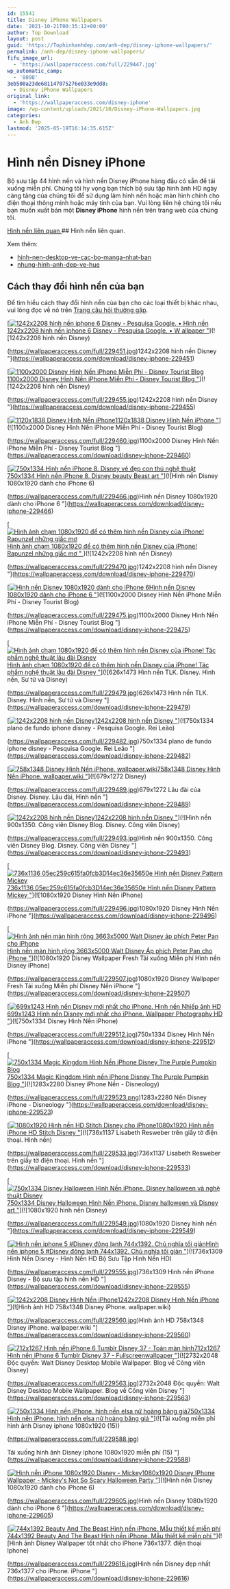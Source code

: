 ```yaml
---
id: 15541
title: Disney iPhone Wallpapers
date: '2021-10-21T00:35:12+00:00'
author: Top Download
layout: post
guid: 'https://Tophinhanhdep.com/anh-dep/disney-iphone-wallpapers/'
permalink: /anh-dep/disney-iphone-wallpapers/
fifu_image_url:
  - 'https://wallpaperaccess.com/full/229447.jpg'
wp_automatic_camp:
  - '8098'
3eb500a23de681147075276e033e9dd8:
  - Disney iPhone Wallpapers
original_link:
  - 'https://wallpaperaccess.com/disney-iphone'
image: /wp-content/uploads/2021/10/Disney-iPhone-Wallpapers.jpg
categories:
  - Ảnh Đẹp
lastmod: '2025-05-19T16:14:35.615Z'
---
```

# Hình nền Disney iPhone

Bộ sưu tập 44 hình nền và hình nền Disney iPhone hàng đầu có sẵn để tải xuống miễn phí. Chúng tôi hy vọng bạn thích bộ sưu tập hình ảnh HD ngày càng tăng của chúng tôi để sử dụng làm hình nền hoặc màn hình chính cho điện thoại thông minh hoặc máy tính của bạn. Vui lòng liên hệ chúng tôi nếu bạn muốn xuất bản một **Disney iPhone** hình nền trên trang web của chúng tôi.

[Hình nền liên quan ](#related) ## Hình nền liên quan.

   
 Xem thêm:

   
- [hinh-nen-desktop-ve-cac-bo-manga-nhat-ban](https://tophinhanhdep.com/anh-anime/hinh-nen-desktop-ve-cac-bo-manga-nhat-ban/)
- [nhung-hinh-anh-dep-ve-hue](https://tophinhanhdep.com/hinh-nen-dep/nhung-hinh-anh-dep-ve-hue/)

## Cách thay đổi hình nền của bạn

Để tìm hiểu cách thay đổi hình nền của bạn cho các loại thiết bị khác nhau, vui lòng đọc về nó trên [Trang câu hỏi thường gặp](https://tophinhanhdep.com/faq/).

  
[[![1242x2208 hình nền iphone 6 Disney - Pesquisa Google.  • Hình nền](https://wallpaperaccess.com/full/229447.jpg)1242x2208 hình nền iphone 6 Disney - Pesquisa Google. • W allpaper "](https://wallpaperaccess.com/download/disney-iphone-229447)](![1242x2208 hình nền Disney)

(https://wallpaperaccess.com/full/229451.jpg)1242x2208 hình nền Disney "](https://wallpaperaccess.com/download/disney-iphone-229451)

[[![1100x2000 Disney Hình Nền iPhone Miễn Phí - Disney Tourist Blog](https://wallpaperaccess.com/full/229452.jpg)1100x2000 Disney Hình Nền iPhone Miễn Phí - Disney Tourist Blog "](https://wallpaperaccess.com/download/disney-iphone-229452)](![1242x2208 hình nền Disney)

(https://wallpaperaccess.com/full/229455.jpg)1242x2208 hình nền Disney "](https://wallpaperaccess.com/download/disney-iphone-229455)

[[![1120x1838 Disney Hình Nền iPhone](https://wallpaperaccess.com/full/229457.jpg)1120x1838 Disney Hình Nền iPhone "](https://wallpaperaccess.com/download/disney-iphone-229457)](![1100x2000 Disney Hình Nền iPhone Miễn Phí - Disney Tourist Blog)

(https://wallpaperaccess.com/full/229460.jpg)1100x2000 Disney Hình Nền iPhone Miễn Phí - Disney Tourist Blog "](https://wallpaperaccess.com/download/disney-iphone-229460)

[[![750x1334 Hình nền iPhone 8.  Disney vẻ đẹp con thú nghệ thuật](https://wallpaperaccess.com/full/229463.jpg)750x1334 Hình nền iPhone 8. Disney beauty Beast art "](https://wallpaperaccess.com/download/disney-iphone-229463)](![Hình nền Disney 1080x1920 dành cho iPhone 6)

(https://wallpaperaccess.com/full/229466.jpg)Hình nền Disney 1080x1920 dành cho iPhone 6 "](https://wallpaperaccess.com/download/disney-iphone-229466)

[[![Hình ảnh chạm 1080x1920 để có thêm hình nền Disney của iPhone!  Rapunzel những giấc mơ](https://wallpaperaccess.com/full/229468.jpg)Hình ảnh chạm 1080x1920 để có thêm hình nền Disney của iPhone! Rapunzel những giấc mơ " ](https://wallpaperaccess.com/download/disney-iphone-229468)](![1242x2208 hình nền Disney)

(https://wallpaperaccess.com/full/229470.jpg)1242x2208 hình nền Disney "](https://wallpaperaccess.com/download/disney-iphone-229470)

[[![Hình nền Disney 1080x1920 dành cho iPhone 6](https://wallpaperaccess.com/full/229472.jpg)Hình nền Disney 1080x1920 dành cho iPhone 6 "](https://wallpaperaccess.com/download/disney-iphone-229472)](![1100x2000 Disney Hình Nền iPhone Miễn Phí - Disney Tourist Blog)

(https://wallpaperaccess.com/full/229475.jpg)1100x2000 Disney Hình Nền iPhone Miễn Phí - Disney Tourist Blog "](https://wallpaperaccess.com/download/disney-iphone-229475)

[[![Hình ảnh chạm 1080x1920 để có thêm hình nền Disney của iPhone!  Tác phẩm nghệ thuật lâu đài Disney](https://wallpaperaccess.com/full/91449.jpg)Hình ảnh chạm 1080x1920 để có thêm hình nền Disney của iPhone! Tác phẩm nghệ thuật lâu đài Disney "](https://wallpaperaccess.com/download/disney-iphone-91449)](![626x1473 Hình nền TLK.  Disney.  Hình nền, Sư tử và Disney)

(https://wallpaperaccess.com/full/229479.jpg)626x1473 Hình nền TLK. Disney. Hình nền, Sư tử và Disney "](https://wallpaperaccess.com/download/disney-iphone-229479)

[[![1242x2208 hình nền Disney](https://wallpaperaccess.com/full/229480.jpg)1242x2208 hình nền Disney "](https://wallpaperaccess.com/download/disney-iphone-229480)](![750x1334 plano de fundo iphone disney - Pesquisa Google.  Rei Leão)

(https://wallpaperaccess.com/full/229482.jpg)750x1334 plano de fundo iphone disney - Pesquisa Google. Rei Leão "](https://wallpaperaccess.com/download/disney-iphone-229482)

[[![758x1348 Disney Hình Nền iPhone.  wallpaper.wiki](https://wallpaperaccess.com/full/229488.jpg)758x1348 Disney Hình Nền iPhone. wallpaper.wiki "](https://wallpaperaccess.com/download/disney-iphone-229488)](![679x1272 Disney)

(https://wallpaperaccess.com/full/229489.jpg)679x1272 Lâu đài của Disney. Disney. Lâu đài, Hình nền "](https://wallpaperaccess.com/download/disney-iphone-229489)

[[![1242x2208 hình nền Disney](https://wallpaperaccess.com/full/229491.jpg)1242x2208 hình nền Disney "](https://wallpaperaccess.com/download/disney-iphone-229491)](![Hình nền 900x1350.  Công viên Disney Blog.  Disney.  Công viên Disney)

(https://wallpaperaccess.com/full/229493.jpg)Hình nền 900x1350. Công viên Disney Blog. Disney. Công viên Disney "](https://wallpaperaccess.com/download/disney-iphone-229493)

[[![736x1136 05ec259c615fa0fcb3D14ec36e35650e Hình nền Disney Pattern Mickey](https://wallpaperaccess.com/full/229494.jpg)736x1136 05ec259c615fa0fcb3D14ec36e35650e Hình nền Disney Pattern Mickey "](https://wallpaperaccess.com/download/disney-iphone-229494)](![1080x1920 Disney Hình Nền iPhone)

(https://wallpaperaccess.com/full/229496.jpg)1080x1920 Disney Hình Nền iPhone "](https://wallpaperaccess.com/download/disney-iphone-229496)

[[![Hình ảnh nền màn hình rộng 3663x5000 Walt Disney áp phích Peter Pan cho iPhone](https://wallpaperaccess.com/full/229501.jpg)Hình nền màn hình rộng 3663x5000 Walt Disney Áp phích Peter Pan cho iPhone "](https://wallpaperaccess.com/download/disney-iphone-229501)](![1080x1920 Disney Wallpaper Fresh Tải xuống Miễn phí Hình nền Disney iPhone)

(https://wallpaperaccess.com/full/229507.jpg)1080x1920 Disney Wallpaper Fresh Tải xuống Miễn phí Disney Nền iPhone "](https://wallpaperaccess.com/download/disney-iphone-229507)

[[![699x1243 Hình nền Disney mới nhất cho iPhone.  Hình nền Nhiếp ảnh HD](https://wallpaperaccess.com/full/229508.jpg)699x1243 Hình nền Disney mới nhất cho iPhone. Wallpaper Photography HD "](https://wallpaperaccess.com/download/disney-iphone-229508)](![750x1334 Disney Hình Nền iPhone)

(https://wallpaperaccess.com/full/229512.jpg)750x1334 Disney Hình Nền iPhone "](https://wallpaperaccess.com/download/disney-iphone-229512)

[[![750x1334 Magic Kingdom Hình Nền iPhone Disney The Purple Pumpkin Blog](https://wallpaperaccess.com/full/229515.png)750x1334 Magic Kingdom Hình nền iPhone Disney The Purple Pumpkin Blog "](https://wallpaperaccess.com/download/disney-iphone-229515)](![1283x2280 Disney iPhone Nền - Disneology)

(https://wallpaperaccess.com/full/229523.png)1283x2280 Nền Disney iPhone - Disneology "](https://wallpaperaccess.com/download/disney-iphone-229523)

[[![1080x1920 Hình nền HD Stitch Disney cho iPhone](https://wallpaperaccess.com/full/229532.jpg)1080x1920 Hình nền iPhone HD Stitch Disney "](https://wallpaperaccess.com/download/disney-iphone-229532)](![736x1137 Lisabeth Resweber trên giấy tờ điện thoại.  Hình nền)

(https://wallpaperaccess.com/full/229533.jpg)736x1137 Lisabeth Resweber trên giấy tờ điện thoại. Hình nền "](https://wallpaperaccess.com/download/disney-iphone-229533)

[[![750x1334 Disney Halloween Hình Nền iPhone.  Disney halloween và nghệ thuật Disney](https://wallpaperaccess.com/full/229540.jpg)750x1334 Disney Halloween Hình Nền iPhone. Disney halloween và Disney art "](https://wallpaperaccess.com/download/disney-iphone-229540)](![1080x1920 hình nền Disney)

(https://wallpaperaccess.com/full/229549.jpg)1080x1920 Disney hình nền "](https://wallpaperaccess.com/download/disney-iphone-229549)

[[![Hình nền iphone 5 #Disney đông lạnh 744x1392.  Chủ nghĩa tối giản](https://wallpaperaccess.com/full/229554.png)Hình nền iphone 5 #Disney đông lạnh 744x1392. Chủ nghĩa tối giản "](https://wallpaperaccess.com/download/disney-iphone-229554)](![736x1309 Hình Nền Disney - Hình Nền HD Bộ Sưu Tập Hình Nền HD)

(https://wallpaperaccess.com/full/229555.jpg)736x1309 Hình nền iPhone Disney - Bộ sưu tập hình nền HD "](https://wallpaperaccess.com/download/disney-iphone-229555)

[[![1242x2208 Disney Hình Nền iPhone](https://wallpaperaccess.com/full/229558.jpg)1242x2208 Disney Hình Nền iPhone "](https://wallpaperaccess.com/download/disney-iphone-229558)](![Hình ảnh HD 758x1348 Disney iPhone.  wallpaper.wiki)

(https://wallpaperaccess.com/full/229560.jpg)Hình ảnh HD 758x1348 Disney iPhone. wallpaper.wiki "](https://wallpaperaccess.com/download/disney-iphone-229560)

[[![712x1267 Hình nền iPhone 6 Tumblr Disney 37 - Toàn màn hình](https://wallpaperaccess.com/full/17955.jpg)712x1267 Hình nền iPhone 6 Tumblr Disney 37 - Fullscreenwallpaper "](https://wallpaperaccess.com/download/disney-iphone-17955)](![2732x2048 Độc quyền: Walt Disney Desktop Mobile Wallpaper.  Blog về Công viên Disney)

(https://wallpaperaccess.com/full/229563.jpg)2732x2048 Độc quyền: Walt Disney Desktop Mobile Wallpaper. Blog về Công viên Disney "](https://wallpaperaccess.com/download/disney-iphone-229563)

[[![750x1334 Hình nền iPhone.  hình nền elsa nữ hoàng băng giá](https://wallpaperaccess.com/full/229587.jpg)750x1334 Hình nền iPhone. hình nền elsa nữ hoàng băng giá "](https://wallpaperaccess.com/download/disney-iphone-229587)](![Tải xuống miễn phí hình ảnh Disney iphone 1080x1920 (15))

(https://wallpaperaccess.com/full/229588.jpg)

Tải xuống hình ảnh Disney iphone 1080x1920 miễn phí (15) "](https://wallpaperaccess.com/download/disney-iphone-229588)

[[![Hình nền iPhone 1080x1920 Disney - Mickey](https://wallpaperaccess.com/full/127158.jpg)1080x1920 Disney IPhone Wallpaper - Mickey's Not So Scary Halloween Party "](https://wallpaperaccess.com/download/disney-iphone-127158)](![Hình nền Disney 1080x1920 dành cho iPhone 6)

(https://wallpaperaccess.com/full/229605.jpg)Hình nền Disney 1080x1920 dành cho iPhone 6 "](https://wallpaperaccess.com/download/disney-iphone-229605)

[[![744x1392 Beauty And The Beast Hình nền iPhone.  Mẫu thiết kế miễn phí](https://wallpaperaccess.com/full/229613.jpg)744x1392 Beauty And The Beast Hình nền iPhone. Mẫu thiết kế miễn phí "](https://wallpaperaccess.com/download/disney-iphone-229613)](![Hình ảnh Disney Wallpaper tốt nhất cho iPhone 736x1377.  điện thoại Iphone)

(https://wallpaperaccess.com/full/229616.jpg)Hình nền Disney đẹp nhất 736x1377 cho iPhone. iPhone "](https://wallpaperaccess.com/download/disney-iphone-229616)
